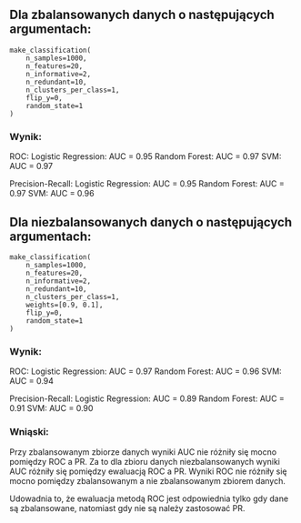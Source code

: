 ## Dla zbalansowanych danych o następujących argumentach:
```
make_classification(
    n_samples=1000,
    n_features=20,
    n_informative=2,
    n_redundant=10,
    n_clusters_per_class=1,
    flip_y=0,
    random_state=1
)
```
### Wynik:
ROC:
Logistic Regression: AUC = 0.95
Random Forest: AUC = 0.97
SVM: AUC = 0.97

Precision-Recall:
Logistic Regression: AUC = 0.95
Random Forest: AUC = 0.97
SVM: AUC = 0.96

## Dla niezbalansowanych danych o następujących argumentach:
```
make_classification(
    n_samples=1000,
    n_features=20,
    n_informative=2,
    n_redundant=10,
    n_clusters_per_class=1,
    weights=[0.9, 0.1],
    flip_y=0,
    random_state=1
)
```
### Wynik:
ROC:
Logistic Regression: AUC = 0.97
Random Forest: AUC = 0.96
SVM: AUC = 0.94

Precision-Recall:
Logistic Regression: AUC = 0.89
Random Forest: AUC = 0.91
SVM: AUC = 0.90

### Wniąski:
Przy zbalansowanym zbiorze danych wyniki AUC nie różniły się mocno pomiędzy ROC a PR.
Za to dla zbioru danych niezbalansowanych wyniki AUC różniły się pomiędzy ewaluacją ROC a PR. Wyniki ROC nie różniły się mocno pomiędzy zbalansowanym a nie zbalansowanym zbiorem danych.

Udowadnia to, że ewaluacja metodą ROC jest odpowiednia tylko gdy dane są zbalansowane, natomiast gdy nie są należy zastosować PR.
